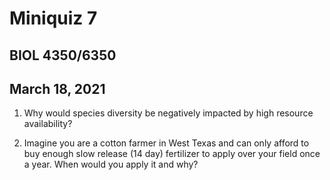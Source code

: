 # Miniquiz 7
## BIOL 4350/6350
## March 18, 2021

1. Why would species diversity be negatively impacted by high resource availability?

2. Imagine you are a cotton farmer in West Texas and can only afford to buy 
enough slow release (14 day) fertilizer to apply over your field once a year. 
When would you apply it and why?